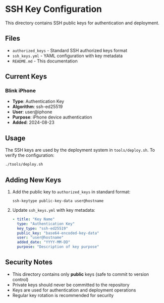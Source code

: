 # SSH Key Configuration

This directory contains SSH public keys for authentication and deployment.

## Files

- `authorized_keys` - Standard SSH authorized keys format
- `ssh_keys.yml` - YAML configuration with key metadata
- `README.md` - This documentation

## Current Keys

### Blink iPhone
- **Type**: Authentication Key
- **Algorithm**: ssh-ed25519  
- **User**: user@iphone
- **Purpose**: iPhone device authentication
- **Added**: 2024-08-23

## Usage

The SSH keys are used by the deployment system in `tools/deploy.sh`. To verify the configuration:

```bash
./tools/deploy.sh
```

## Adding New Keys

1. Add the public key to `authorized_keys` in standard format:
   ```
   ssh-keytype public-key-data user@hostname
   ```

2. Update `ssh_keys.yml` with key metadata:
   ```yaml
   - title: "Key Name"
     type: "Authentication Key"
     key_type: "ssh-ed25519" 
     public_key: "base64-encoded-key-data"
     user: "user@hostname"
     added_date: "YYYY-MM-DD"
     purpose: "Description of key purpose"
   ```

## Security Notes

- This directory contains only **public** keys (safe to commit to version control)
- Private keys should never be committed to the repository
- Keys are used for authentication and deployment operations
- Regular key rotation is recommended for security